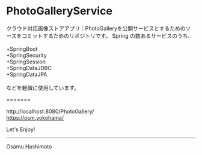 # PhotoGalleryService

クラウド対応画像ストアアプリ：PhotoGalleryを公開サービスとするためのソースをコミットするためのリポジトリです。
Spring の数あるサービスのうち、
<br><br>
+SpringBoot<br>
+SpringSecurity<br>
+SpringSession<br>
+SpringDataJDBC<br>
+SpringDataJPA<br>
<br>
などを軽微に使用しています。

=======

http://localhost:8080/PhotoGallery/
<br>
https://osm.yokohama/

Let's Enjoy!

-----------------
Osamu Hashimoto
